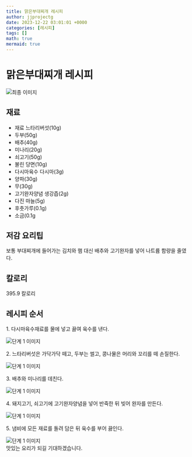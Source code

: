 ```yaml
---
title: 맑은부대찌개 레시피
author: jjprojectg
date: 2023-12-22 03:01:01 +0000
categories: [레시피]
tags: []
math: true
mermaid: true
---
```

<meta name="og:type" content="website"/>
<meta charset="UTF-8"/>
<div class="header">
  <h1>맑은부대찌개 레시피</h1>
</div>

<div class="container my-4">
  <div class="row">
    <div class="col-12 col-md-6">
      <div class="recipe-image">
        <img src="http://www.foodsafetykorea.go.kr/uploadimg/cook/10_00276_2.png" class="step-image" alt="최종 이미지"/>
      </div>
    </div>
    <div class="col-12 col-md-6">
      <div class="ingredients">
        <h2>재료</h2>
        <ul class="card">
          <li> 재료 느타리버섯(10g) </li>
          <li>  두부(50g) </li>
          <li> 배추(40g) </li>
          <li>  미나리(20g) </li>
          <li> 쇠고기(50g) </li>
          <li>  불린 당면(10g) </li>
          <li> 다시마육수 다시마(3g) </li>
          <li>  양파(30g) </li>
          <li> 무(30g) </li>
          <li> 고기완자양념 생강즙(2g) </li>
          <li> 다진 마늘(5g) </li>
          <li>  후춧가루(0.1g) </li>
          <li>  소금(0.1g </li>
</ul>
      </div>
    </div>
    <div class="col-12 col-md-6">
      <div class="ingredients">
        <h2>저감 요리팁</h2>
        <div class="card"> 
          <p>
            보통 부대찌개에 들어가는 김치와 햄 대신
배추와 고기완자를 넣어 나트륨 함량을 줄였다.
          </p>
        </div>
      </div>
      <div class="ingredients">
        <h2>칼로리</h2>
        <div class="card"> 
          <p>
            395.9 칼로리
          </p>
        </div>
      </div>
    </div>
  </div>

  <h2 class="my-4">레시피 순서</h2>
  <div class="card recipe-card">
    <div class="card-body recipe-step">
      <p class="card-text step-description">1. 다시마육수재료를 물에 넣고 끓여
육수를 낸다.</p>
      <img src="http://www.foodsafetykorea.go.kr/uploadimg/cook/20_00276_1.png" alt="단계 1 이미지" class="step-image"/>
    </div>
  </div>
  <div class="card recipe-card">
    <div class="card-body recipe-step">
      <p class="card-text step-description">2. 느타리버섯은 가닥가닥 떼고, 두부는
썰고, 콩나물은 머리와 꼬리를 떼
손질한다.</p>
      <img src="http://www.foodsafetykorea.go.kr/uploadimg/cook/20_00276_2.png" alt="단계 1 이미지" class="step-image"/>
    </div>
  </div>
  <div class="card recipe-card">
    <div class="card-body recipe-step">
      <p class="card-text step-description">3. 배추와 미나리를 데친다.</p>
      <img src="http://www.foodsafetykorea.go.kr/uploadimg/cook/20_00276_3.png" alt="단계 1 이미지" class="step-image"/>
    </div>
  </div>
  <div class="card recipe-card">
    <div class="card-body recipe-step">
      <p class="card-text step-description">4. 돼지고기, 쇠고기에 고기완자양념을
넣어 반죽한 뒤 빚어 완자를 만든다.</p>
      <img src="http://www.foodsafetykorea.go.kr/uploadimg/cook/20_00276_4.png" alt="단계 1 이미지" class="step-image"/>
    </div>
  </div>
  <div class="card recipe-card">
    <div class="card-body recipe-step">
      <p class="card-text step-description">5. 냄비에 모든 재료를 돌려 담은 뒤
육수를 부어 끓인다.</p>
      <img src="http://www.foodsafetykorea.go.kr/uploadimg/cook/20_00276_5.png" alt="단계 1 이미지" class="step-image"/>
    </div>
  </div>

</div>
맛있는 요리가 되길 기대하겠습니다.

